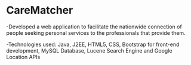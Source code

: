# CareMatcher

-Developed a web application to facilitate the nationwide connection of people seeking personal services to the professionals that provide them. 

-Technologies used: Java, J2EE, HTML5, CSS, Bootstrap for front-end development, MySQL Database, Lucene Search Engine and Google Location APIs
